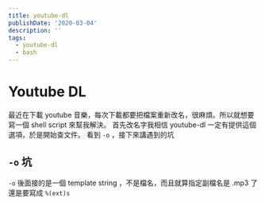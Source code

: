 ```yaml
---
title: youtube-dl
publishDate: '2020-03-04'
description: ''
tags:
  - youtube-dl
  - bash
---
```


# Youtube DL

最近在下載 youtube 音樂，每次下載都要把檔案重新改名，很麻煩。所以就想要寫一個 shell script 來幫我解決。
首先改名字我相信 youtube-dl 一定有提供這個選項，於是開始查文件。
看到 `-o` ，接下來講遇到的坑

## `-o` 坑

`-o` 後面接的是一個 template string ，不是檔名，而且就算指定副檔名是 .mp3 了還是要寫成 `%(ext)s`
